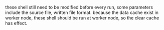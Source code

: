 these shell still need to be modified before every run, some parameters include the source file, written file format.
because the data cache exist in worker node, these shell should be run at worker node, so the clear cache has effect.